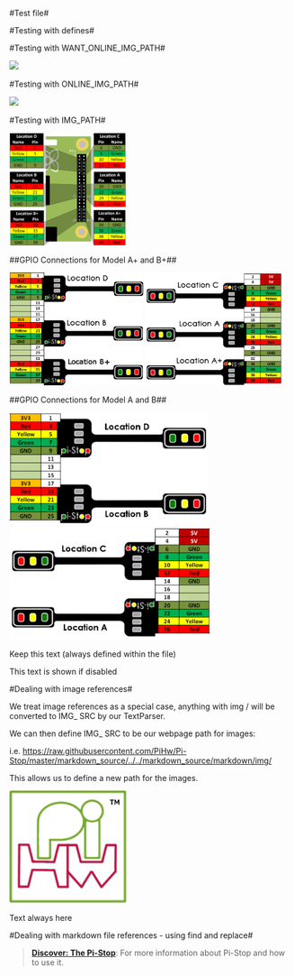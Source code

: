 <!-- File generated from pihw.com (_inc\standard\start.txt) -->





#Test file#

<!-- How to use comments in these files -->

<!-- ---------------------------------- -->

<!--

## This is just an idea at the moment, however this may be a good way to create common worksheets which are adaptable for everyone! ## 



Comments have been put in this file so that they can be customised for a range of workshops and uses.



The convention will be to create a TAG for your purpose and add this to the top of the file with a description.  ## More details will be added when I've experimented further with this concept ##



You can then add comments around any specific sections you need for your workshop and allow others to use the same setups (i.e. if you change to using different hardware you can have alternative sections which describe using that hardware instead of the Pi-Stop).



Once established, we can switch between setups by using a Python Script to generate specific PDFs based on the selected TAGS.



## This is just an idea at the moment, however this may be a good way to create common worksheets which are adaptable for everyone! ## 

-->

#Testing with defines#

<!-- -----------------------------------------------------

-->

<!-- Enable sections for the new model plus (Post-July 2014) define  -->

<!-- Enable sections for the older model (Pre-July 2014)  define  -->

<!-- -----------------------------------------------------

-->



#Testing with WANT_ONLINE_IMG_PATH#





<img src="https://raw.githubusercontent.com/PiHw/Pi-Stop/master/markdown_source/../../markdown_source/markdown/img/pihwlogotm.png" height=200 />



#Testing with ONLINE_IMG_PATH#



<img src="https://raw.githubusercontent.com/PiHw/Pi-Stop/master/markdown_source/../../markdown_source/markdown/img/PiStopLocationsPlus.png" height=200 />





#Testing with IMG_PATH#

















<img src="https://raw.githubusercontent.com/PiHw/Pi-Stop/master/markdown_source/img/PiStopLocationsPlus.png" height=200 />



##GPIO Connections for Model A+ and B+##

<img src="../../markdown_source/markdown/img/GPIOConnections01Plus.png" height=200 />

<img src="../../markdown_source/markdown/img/GPIOConnections02Plus.png" height=200 />







##GPIO Connections for Model A and B##

<img src="../../markdown_source/markdown/img/GPIOConnections01.png" height=200 />

<img src="../../markdown_source/markdown/img/GPIOConnections02.png" height=200 />



<!--Use the following commandline:-->

<!--  .win-gppgpp.exe -DTEST1 -o ..markdown_generatedtesting#.md output.txt -->





<!--This is a standard comment-->







Keep this text (always defined within the file)





This text is shown if disabled



#Dealing with image references#

We treat image references as a special case, anything with img / will be converted to IMG_ SRC by our TextParser.

We can then define IMG_ SRC to be our webpage path for images:

i.e. https://raw.githubusercontent.com/PiHw/Pi-Stop/master/markdown_source/../../markdown_source/markdown/img/

This allows us to define a new path for the images.

<img src="../../markdown_source/markdown/img/pihwlogotm.png" height=200 /> 



Text always here





#Dealing with markdown file references - using find and replace#

> [**Discover: The Pi-Stop**](Discover-PiStop.md): For more information about Pi-Stop and how to use it.







<!-- File generated from pihw.com (_incstandardstop.txt) -->